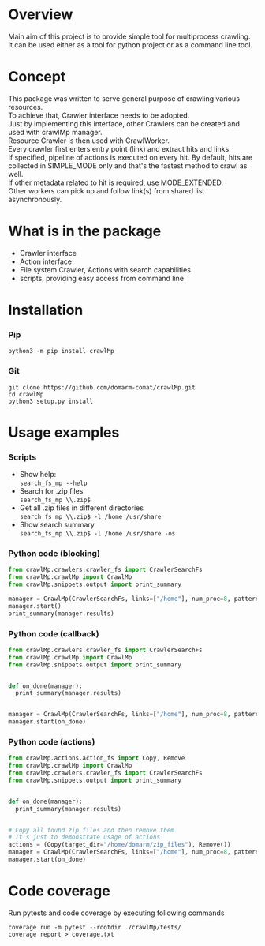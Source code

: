 # Overview #

Main aim of this project is to provide simple tool for multiprocess crawling.  
It can be used either as a tool for python project or as a command line tool.

# Concept #

This package was written to serve general purpose of crawling various resources.  
To achieve that, Crawler interface needs to be adopted.  
Just by implementing this interface, other Crawlers can be created and used with crawlMp manager.  
Resource Crawler is then used with CrawlWorker.   
Every crawler first enters entry point (link) and extract hits and links.  
If specified, pipeline of actions is executed on every hit. By default, hits are collected in SIMPLE_MODE only and
that's the fastest method to crawl as well.  
If other metadata related to hit is required, use MODE_EXTENDED.  
Other workers can pick up and follow link(s) from shared list asynchronously.

# What is in the package #

- Crawler interface
- Action interface
- File system Crawler, Actions with search capabilities
- scripts, providing easy access from command line

# Installation #

### Pip ###

`python3 -m pip install crawlMp`

### Git ###

`git clone https://github.com/domarm-comat/crawlMp.git`  
`cd crawlMp`  
`python3 setup.py install`

# Usage examples #

### Scripts ###

* Show help:  
  `search_fs_mp --help`
* Search for .zip files  
  `search_fs_mp \\.zip$`
* Get all .zip files in different directories  
  `search_fs_mp \\.zip$ -l /home /usr/share`
* Show search summary  
  `search_fs_mp \\.zip$ -l /home /usr/share -os`

### Python code (blocking) ###

```python
from crawlMp.crawlers.crawler_fs import CrawlerSearchFs
from crawlMp.crawlMp import CrawlMp
from crawlMp.snippets.output import print_summary

manager = CrawlMp(CrawlerSearchFs, links=["/home"], num_proc=8, pattern="\.zip$")
manager.start()
print_summary(manager.results)
```

### Python code (callback) ###

```python
from crawlMp.crawlers.crawler_fs import CrawlerSearchFs
from crawlMp.crawlMp import CrawlMp
from crawlMp.snippets.output import print_summary


def on_done(manager):
  print_summary(manager.results)


manager = CrawlMp(CrawlerSearchFs, links=["/home"], num_proc=8, pattern="\.zip$")
manager.start(on_done)
```

### Python code (actions) ###

```python
from crawlMp.actions.action_fs import Copy, Remove
from crawlMp.crawlMp import CrawlMp
from crawlMp.crawlers.crawler_fs import CrawlerSearchFs
from crawlMp.snippets.output import print_summary


def on_done(manager):
  print_summary(manager.results)


# Copy all found zip files and then remove them
# It's just to demonstrate usage of actions
actions = (Copy(target_dir="/home/domarm/zip_files"), Remove())
manager = CrawlMp(CrawlerSearchFs, links=["/home"], num_proc=8, pattern="\.zip$", actions=actions)
manager.start(on_done)
```

# Code coverage #

Run pytests and code coverage by executing following commands

```shell
coverage run -m pytest --rootdir ./crawlMp/tests/
coverage report > coverage.txt
```
